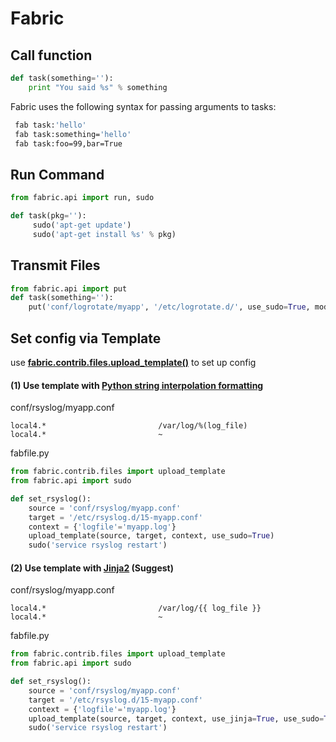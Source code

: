 Fabric
======

Call function
-------------

```py
def task(something=''):
    print "You said %s" % something
```

Fabric uses the following syntax for passing arguments to tasks:

```bash
 fab task:'hello'
 fab task:something='hello'
 fab task:foo=99,bar=True
```

Run Command
-----------

```py
from fabric.api import run, sudo

def task(pkg=''):
     sudo('apt-get update')
     sudo('apt-get install %s' % pkg)
```


Transmit Files
--------------

```py
from fabric.api import put
def task(something=''):
    put('conf/logrotate/myapp', '/etc/logrotate.d/', use_sudo=True, mode=0755)
```


Set config via Template
------------------------

use **[fabric.contrib.files.upload_template()](http://docs.fabfile.org/en/latest/api/contrib/files.html)** to set up config

#### (1) Use template with [Python string interpolation formatting](https://docs.python.org/2/library/stdtypes.html#string-formatting)

conf/rsyslog/myapp.conf

```
local4.*                         /var/log/%(log_file)
local4.*                         ~
```

fabfile.py

```py
from fabric.contrib.files import upload_template
from fabric.api import sudo

def set_rsyslog():
    source = 'conf/rsyslog/myapp.conf'
    target = '/etc/rsyslog.d/15-myapp.conf'
    context = {'logfile'='myapp.log'}
    upload_template(source, target, context, use_sudo=True)
    sudo('service rsyslog restart')
```

#### (2) Use template with [Jinja2](http://jinja.pocoo.org/docs/dev/) (Suggest)

conf/rsyslog/myapp.conf

```
local4.*                         /var/log/{{ log_file }}
local4.*                         ~
```

fabfile.py

```py
from fabric.contrib.files import upload_template
from fabric.api import sudo

def set_rsyslog():
    source = 'conf/rsyslog/myapp.conf'
    target = '/etc/rsyslog.d/15-myapp.conf'
    context = {'logfile'='myapp.log'}
    upload_template(source, target, context, use_jinja=True, use_sudo=True)
    sudo('service rsyslog restart')
```
